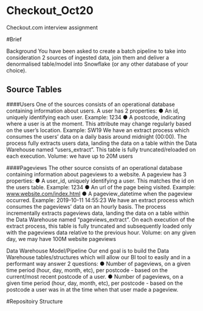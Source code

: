 # Checkout_Oct20
Checkout.com interview assignment


#Brief

Background
You have been asked to create a batch pipeline to take into consideration 2 sources of ingested
data, join them and deliver a denormalised table/model into Snowflake (or any other database
of your choice).

## Source Tables
####Users
One of the sources consists of an operational database containing information about users. A
user has 2 properties:
● An id, uniquely identifying each user. Example: 1234
● A postcode, indicating where a user is at the moment. This attribute may change
regularly based on the user’s location. Example: SW19
We have an extract process which consumes the users’ data on a daily basis around midnight
(00:00). The process fully extracts users data, landing the data on a table within the Data
Warehouse named “users_extract”. This table is fully truncated/reloaded on each
execution.
Volume: we have up to 20M users

####Pageviews
The other source consists of an operational database containing information about pageviews
to a website. A pageview has 3 properties:
● A user_id, uniquely identifying a user. This matches the id on the users table.
Example: 1234
● An url of the page being visited. Example: www.website.com/index.html
● A pageview_datetime when the pageview occurred. Example: 2019-10-11
14:55:23
We have an extract process which consumes the pageviews’ data on an hourly basis. The
process incrementally extracts pageviews data, landing the data on a table within the Data
Warehouse named “pageviews_extract”. On each execution of the extract process, this
table is fully truncated and subsequently loaded only with the pageviews data relative to the
previous hour.
Volume: on any given day, we may have 100M website pageviews


Data Warehouse Model/Pipeline
Our end goal is to build the Data Warehouse tables/structures which will allow our BI tool to
easily and in a performant way answer 2 questions:
● Number of pageviews, on a given time period (hour, day, month, etc), per postcode -
based on the current/most recent postcode of a user.
● Number of pageviews, on a given time period (hour, day, month, etc), per postcode -
based on the postcode a user was in at the time when that user made a pageview.


#Repositoiry Structure
